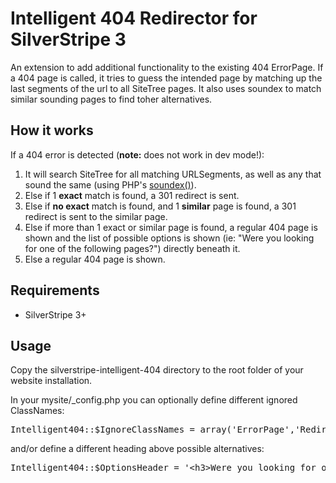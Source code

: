 # Intelligent 404 Redirector for SilverStripe 3
 An extension to add additional functionality to the existing 404 ErrorPage.
 If a 404 page is called, it tries to guess the intended page by matching up the
 last segments of the url to all SiteTree pages. It also uses soundex to match similar
 sounding pages to find toher alternatives.

## How it works
If a 404 error is detected (**note:** does not work in dev mode!):
1. It will search SiteTree for all matching URLSegments, as well as any that sound the same
(using PHP's [soundex()](http://php.net/manual/en/function.soundex.php)).
2. Else if 1 **exact** match is found, a 301 redirect is sent.
3. Else if **no exact** match is found, and 1 **similar** page is found, a 301 redirect is sent
to the similar page.
4. Else if more than 1 exact or similar page is found, a regular 404 page is shown and the list of
possible options is shown (ie: "Were you looking for one of the following pages?") directly beneath it.
5. Else a regular 404 page is shown.

## Requirements
* SilverStripe 3+

## Usage
Copy the silverstripe-intelligent-404 directory to the root folder of your website installation.

In your mysite/_config.php you can optionally define different ignored ClassNames:
<pre>Intelligent404::$IgnoreClassNames = array('ErrorPage','RedirectorPage','VirtualPage');</pre>
and/or define a different heading above possible alternatives:
<pre>Intelligent404::$OptionsHeader = '&lt;h3&gt;Were you looking for one of the following?&lt;/h3&gt;';</pre>
